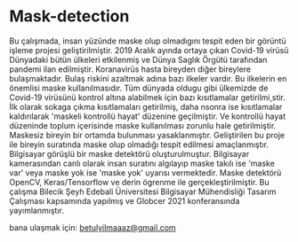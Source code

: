 # Mask-detection
Bu çalışmada, insan yüzünde maske olup olmadıgını tespit eden bir görüntü işleme projesi geliştirilmiştir. 2019 Aralık ayında ortaya çıkan Covid-19 virüsü Dünyadaki bütün ülkeleri
etkilenmiş ve Dünya Saglık Örgütü tarafından pandemi ilan edilmiştir. Koranavirüs hasta bireyden diğer bireylere bulaşmaktadır. Bulaş riskini azaltmak adına bazı ilkeler vardır. 
Bu ilkelerin en önemlisi maske kullanılmasıdır. Tüm dünyada oldugu gibi ülkemizde de Covid-19 virüsünü kontrol altına alabilmek için bazı kısıtlamalar getirilmi¸stir. 
İlk olarak sokaga çıkma kısıtlamaları getirilmiş, daha nsonra ise kısıtlamalar kaldırılarak 'maskeli kontrollü hayat' düzenine geçilmiştir. Ve kontrollü hayat düzeninde toplum 
içerisinde maske kullanılması zorunlu hale getirilmiştir. Maskesiz bireyin bir ortamda bulunması yasaklanmıştır. Geliştirilen bu proje ile bireyin suratında maske olup 
olmadığı tespit edilmesi amaçlanmıştır. Bilgisayar görüşlü bir maske detektörü oluşturulmuştur. Bilgisayar
kamerasından canlı olarak insan suratını algılayıp maske takılı ise 'maske var' veya maske yok ise 'maske yok' uyarısı vermektedir. 
Maske detektörü OpenCV, Keras/Tensorflow ve derin ögrenme ile gerçekleştirilmiştir.
Bu çalışma Bilecik Şeyh Edebali Üniversitesi Bilgisayar Mühendisliği Tasarım Çalışması kapsamında yapılmış ve Globcer 2021 konferansında yayımlanmıştır.

bana ulaşmak için: betulyilmaaaz@gmail.com
